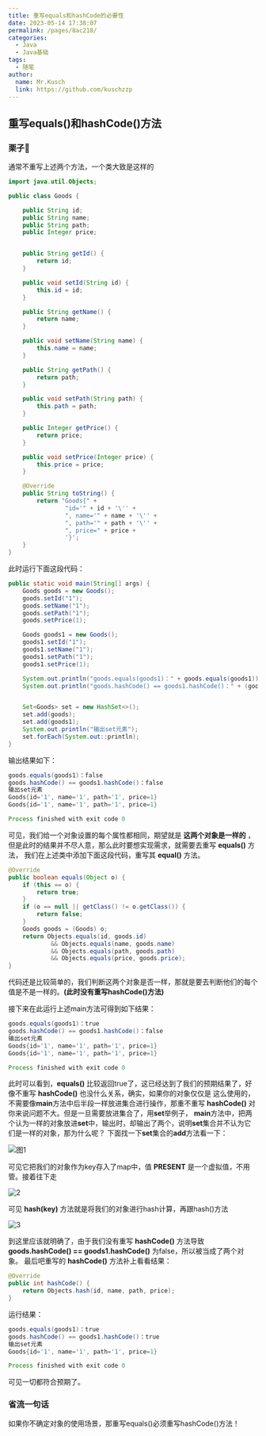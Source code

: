 ```yaml
---
title: 重写equals和hashCode的必要性
date: 2023-05-14 17:38:07
permalink: /pages/8ac218/
categories:
  - Java
  - Java基础
tags:
  - 随笔
author: 
  name: Mr.Kusch
  link: https://github.com/kuschzzp
---
```

## 重写equals()和hashCode()方法

### 栗子🌰

通常不重写上述两个方法，一个类大致是这样的

```java
import java.util.Objects;

public class Goods {

    public String id;
    public String name;
    public String path;
    public Integer price;


    public String getId() {
        return id;
    }

    public void setId(String id) {
        this.id = id;
    }

    public String getName() {
        return name;
    }

    public void setName(String name) {
        this.name = name;
    }

    public String getPath() {
        return path;
    }

    public void setPath(String path) {
        this.path = path;
    }

    public Integer getPrice() {
        return price;
    }

    public void setPrice(Integer price) {
        this.price = price;
    }

    @Override
    public String toString() {
        return "Goods{" +
                "id='" + id + '\'' +
                ", name='" + name + '\'' +
                ", path='" + path + '\'' +
                ", price=" + price +
                '}';
    }
}

```

此时运行下面这段代码：

```java
public static void main(String[] args) {
    Goods goods = new Goods();
    goods.setId("1");
    goods.setName("1");
    goods.setPath("1");
    goods.setPrice(1);

    Goods goods1 = new Goods();
    goods1.setId("1");
    goods1.setName("1");
    goods1.setPath("1");
    goods1.setPrice(1);

    System.out.println("goods.equals(goods1)：" + goods.equals(goods1));
    System.out.println("goods.hashCode() == goods1.hashCode()：" + (goods.hashCode() == goods1.hashCode()));


    Set<Goods> set = new HashSet<>();
    set.add(goods);
    set.add(goods1);
    System.out.println("输出set元素");
    set.forEach(System.out::println);
}
```

输出结果如下：

```java
goods.equals(goods1)：false
goods.hashCode() == goods1.hashCode()：false
输出set元素
Goods{id='1', name='1', path='1', price=1}
Goods{id='1', name='1', path='1', price=1}

Process finished with exit code 0
```

可见，我们给一个对象设置的每个属性都相同，期望就是 **这两个对象是一样的** ，
但是此时的结果并不尽人意，那么此时要想实现需求，就需要去重写 **equals()** 方法，
我们在上述类中添加下面这段代码，重写其 **equal()** 方法。

```java
@Override
public boolean equals(Object o) {
    if (this == o) {
        return true;
    }
    if (o == null || getClass() != o.getClass()) {
        return false;
    }
    Goods goods = (Goods) o;
    return Objects.equals(id, goods.id)
            && Objects.equals(name, goods.name)
            && Objects.equals(path, goods.path)
            && Objects.equals(price, goods.price);
}
```

代码还是比较简单的，我们判断这两个对象是否一样，那就是要去判断他们的每个值是不是一样的。**(此时没有重写hashCode()方法)**

接下来在此运行上述main方法可得到如下结果：

```java
goods.equals(goods1)：true
goods.hashCode() == goods1.hashCode()：false
输出set元素
Goods{id='1', name='1', path='1', price=1}
Goods{id='1', name='1', path='1', price=1}

Process finished with exit code 0
```

此时可以看到，**equals()** 比较返回true了，这已经达到了我们的预期结果了，好像不重写 **hashCode()** 也没什么关系，确实，如果你的对象仅仅是
这么使用的，不需要像**main**方法中后半段一样放进集合进行操作，那重不重写 **hashCode()** 对你来说问题不大。但是一旦需要放进集合了，用**set**举例子，
**main**方法中，把两个认为一样的对象放进**set**中，输出时，却输出了两个，说明**set**集合并不认为它们是一样的对象，那为什么呢？
下面找一下**set**集合的**add**方法看一下：

![图1](https://img.superkusch.fun/docs/WeChatb5053bd79f6391bd75651cfbe84c2726.png)

可见它把我们的对象作为key存入了map中，值 **PRESENT** 是一个虚拟值，不用管。接着往下走

![2](https://img.superkusch.fun/docs/WeChat4fd21a5b8cc44f17cf3cc363913c5629.png)

可见 **hash(key)** 方法就是将我们的对象进行hash计算，再跟hash()方法

![3](https://img.superkusch.fun/docs/WeChate59c29d1cf96abf920724507cf1d5248.png)

到这里应该就明确了，由于我们没有重写 **hashCode()** 方法导致 **goods.hashCode() == goods1.hashCode()** 为false，所以被当成了两个对象。
最后吧重写的 **hashCode()** 方法补上看看结果：

```java
@Override
public int hashCode() {
    return Objects.hash(id, name, path, price);
}
```

运行结果：

```java
goods.equals(goods1)：true
goods.hashCode() == goods1.hashCode()：true
输出set元素
Goods{id='1', name='1', path='1', price=1}

Process finished with exit code 0
```

可见一切都符合预期了。

### 省流一句话

如果你不确定对象的使用场景，那重写equals()必须重写hashCode()方法！
